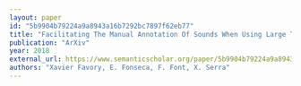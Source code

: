 ```yaml
---
layout: paper
id: "5b9904b79224a9a8943a16b7292bc7897f62eb77"
title: "Facilitating The Manual Annotation Of Sounds When Using Large Taxonomies"
publication: "ArXiv"
year: 2018
external_url: https://www.semanticscholar.org/paper/5b9904b79224a9a8943a16b7292bc7897f62eb77
authors: "Xavier Favory, E. Fonseca, F. Font, X. Serra"
---
```

